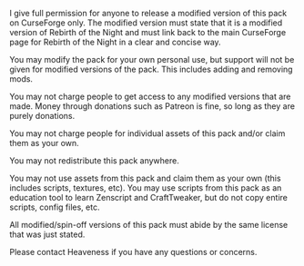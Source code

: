 I give full permission for anyone to release a modified version of this pack on CurseForge only. The modified version must state that it is a modified version of Rebirth of the Night and must link back to the main CurseForge page for Rebirth of the Night in a clear and concise way.

You may modify the pack for your own personal use, but support will not be given for modified versions of the pack. This includes adding and removing mods.

You may not charge people to get access to any modified versions that are made. Money through donations such as Patreon is fine, so long as they are purely donations.

You may not charge people for individual assets of this pack and/or claim them as your own.

You may not redistribute this pack anywhere.

You may not use assets from this pack and claim them as your own (this includes scripts, textures, etc). You may use scripts from this pack as an education tool to learn Zenscript and CraftTweaker, but do not copy entire scripts, config files, etc.

All modified/spin-off versions of this pack must abide by the same license that was just stated.

Please contact Heaveness if you have any questions or concerns.
